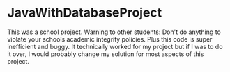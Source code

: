 # JavaWithDatabaseProject

This was a school project.  Warning to other students: Don't do anything to violate your schools academic integrity policies.  Plus this code is super inefficient
and buggy.  It technically worked for my project but if I was to do it over, I would probably change my solution for most aspects of this project.
